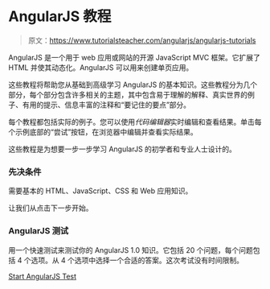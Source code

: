 # AngularJS 教程

> 原文：<https://www.tutorialsteacher.com/angularjs/angularjs-tutorials>

AngularJS 是一个用于 web 应用或网站的开源 JavaScript MVC 框架。它扩展了 HTML 并使其动态化。AngularJS 可以用来创建单页应用。

这些教程将帮助您从基础到高级学习 AngularJS 的基本知识。这些教程分为几个部分，每个部分包含许多相关的主题，其中包含易于理解的解释、真实世界的例子、有用的提示、信息丰富的注释和“要记住的要点”部分。

每个教程都包括实际的例子。您可以使用*代码编辑器*实时编辑和查看结果。单击每个示例底部的“尝试”按钮，在浏览器中编辑并查看实际结果。

这些教程是为想要一步一步学习 AngularJS 的初学者和专业人士设计的。

### 先决条件

需要基本的 HTML、JavaScript、CSS 和 Web 应用知识。

让我们从点击下一步开始。

### AngularJS 测试

用一个快速测试来测试你的 AngularJS 1.0 知识。它包括 20 个问题，每个问题包括 4 个选项。从 4 个选项中选择一个合适的答案。这次考试没有时间限制。

[Start AngularJS Test](/online-test/angularjs-test)